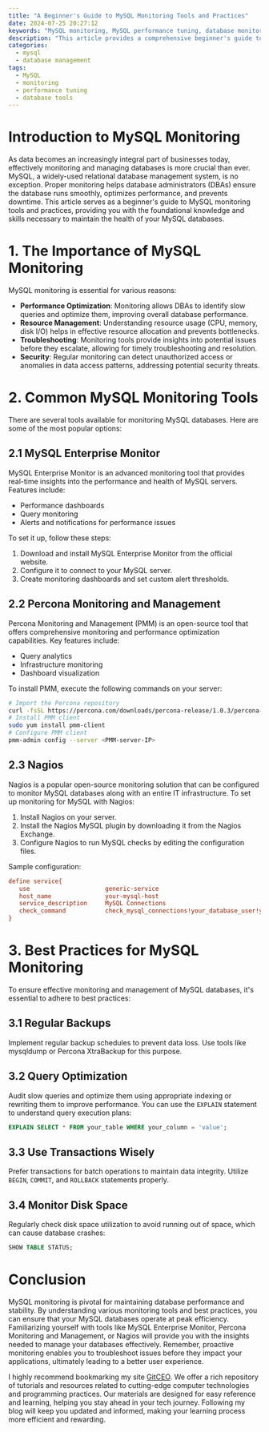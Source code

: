 ```yaml
---
title: "A Beginner's Guide to MySQL Monitoring Tools and Practices"
date: 2024-07-25 20:27:12
keywords: "MySQL monitoring, MySQL performance tuning, database monitoring tools, MySQL health check, database management"
description: "This article provides a comprehensive beginner's guide to MySQL monitoring tools and practices. It covers the necessity of monitoring MySQL databases, discusses various monitoring tools available, and explains essential best practices for maintaining database health. Additionally, you will learn how to set up monitoring for your MySQL databases, optimize queries, and ensure your database operates efficiently. With step-by-step instructions and code examples, this guide will help you become proficient in managing MySQL performance and troubleshooting issues. Whether you're a novice or looking to polish your skills, this guide is tailored for you."
categories:
  - mysql
  - database management
tags:
  - MySQL
  - monitoring
  - performance tuning
  - database tools
---
```


# Introduction to MySQL Monitoring

As data becomes an increasingly integral part of businesses today, effectively monitoring and managing databases is more crucial than ever. MySQL, a widely-used relational database management system, is no exception. Proper monitoring helps database administrators (DBAs) ensure the database runs smoothly, optimizes performance, and prevents downtime. This article serves as a beginner's guide to MySQL monitoring tools and practices, providing you with the foundational knowledge and skills necessary to maintain the health of your MySQL databases.

<!-- more -->

# 1. The Importance of MySQL Monitoring

MySQL monitoring is essential for various reasons:

- **Performance Optimization**: Monitoring allows DBAs to identify slow queries and optimize them, improving overall database performance.
- **Resource Management**: Understanding resource usage (CPU, memory, disk I/O) helps in effective resource allocation and prevents bottlenecks.
- **Troubleshooting**: Monitoring tools provide insights into potential issues before they escalate, allowing for timely troubleshooting and resolution.
- **Security**: Regular monitoring can detect unauthorized access or anomalies in data access patterns, addressing potential security threats.

# 2. Common MySQL Monitoring Tools

There are several tools available for monitoring MySQL databases. Here are some of the most popular options:

## 2.1 MySQL Enterprise Monitor

MySQL Enterprise Monitor is an advanced monitoring tool that provides real-time insights into the performance and health of MySQL servers. Features include:

- Performance dashboards
- Query monitoring
- Alerts and notifications for performance issues

To set it up, follow these steps:

1. Download and install MySQL Enterprise Monitor from the official website.
2. Configure it to connect to your MySQL server.
3. Create monitoring dashboards and set custom alert thresholds.

## 2.2 Percona Monitoring and Management

Percona Monitoring and Management (PMM) is an open-source tool that offers comprehensive monitoring and performance optimization capabilities. Key features include:

- Query analytics
- Infrastructure monitoring
- Dashboard visualization

To install PMM, execute the following commands on your server:

```bash
# Import the Percona repository
curl -fsSL https://percona.com/downloads/percona-release/1.0.3/percona-release-1.0.3-1.x86_64.rpm | sudo rpm -Uvh -
# Install PMM client
sudo yum install pmm-client
# Configure PMM client
pmm-admin config --server <PMM-server-IP>
```

## 2.3 Nagios

Nagios is a popular open-source monitoring solution that can be configured to monitor MySQL databases along with an entire IT infrastructure. To set up monitoring for MySQL with Nagios:

1. Install Nagios on your server.
2. Install the Nagios MySQL plugin by downloading it from the Nagios Exchange.
3. Configure Nagios to run MySQL checks by editing the configuration files.

Sample configuration:

```cfg
define service{
   use                     generic-service
   host_name               your-mysql-host
   service_description     MySQL Connections
   check_command           check_mysql_connections!your_database_user!your_database_password
}
```

# 3. Best Practices for MySQL Monitoring

To ensure effective monitoring and management of MySQL databases, it's essential to adhere to best practices:

## 3.1 Regular Backups

Implement regular backup schedules to prevent data loss. Use tools like mysqldump or Percona XtraBackup for this purpose.

## 3.2 Query Optimization

Audit slow queries and optimize them using appropriate indexing or rewriting them to improve performance. You can use the `EXPLAIN` statement to understand query execution plans:

```sql
EXPLAIN SELECT * FROM your_table WHERE your_column = 'value';
```

## 3.3 Use Transactions Wisely

Prefer transactions for batch operations to maintain data integrity. Utilize `BEGIN`, `COMMIT`, and `ROLLBACK` statements properly.

## 3.4 Monitor Disk Space

Regularly check disk space utilization to avoid running out of space, which can cause database crashes:

```sql
SHOW TABLE STATUS;
```

# Conclusion

MySQL monitoring is pivotal for maintaining database performance and stability. By understanding various monitoring tools and best practices, you can ensure that your MySQL databases operate at peak efficiency. Familiarizing yourself with tools like MySQL Enterprise Monitor, Percona Monitoring and Management, or Nagios will provide you with the insights needed to manage your databases effectively. Remember, proactive monitoring enables you to troubleshoot issues before they impact your applications, ultimately leading to a better user experience.

I highly recommend bookmarking my site [GitCEO](https://gitceo.com). We offer a rich repository of tutorials and resources related to cutting-edge computer technologies and programming practices. Our materials are designed for easy reference and learning, helping you stay ahead in your tech journey. Following my blog will keep you updated and informed, making your learning process more efficient and rewarding.